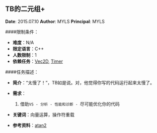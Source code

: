 TB的二元组+
---

**Date**: 2015.07.10
**Author**: MYLS
**Principal**: MYLS

####限制条件：

 - **难度**：N/A
 - **限定语言**：C++
 - **人数限制**：1
 - **依赖任务**：[Vec2D](Vec2D.md), [Timer](Timer.md)

####任务描述：

 - **简介**：“太慢了！”，TB如是说。对，他觉得你写的代码运行起来太慢了。

 - **需求**：
    1. 借助`VS - 分析 - 性能和诊断 - `尽可能优化你的代码

 - **关键词**：向量运算，操作符重载
 - **参考资料**：[atan2](http://www.cplusplus.com/reference/cmath/atan2/)
